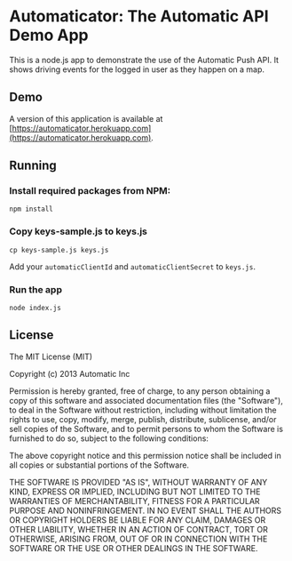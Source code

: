 # Automaticator: The Automatic API Demo App

This is a node.js app to demonstrate the use of the Automatic Push API.  It shows driving events for the logged in user as they happen on a map.

## Demo

A version of this application is available at [https://automaticator.herokuapp.com](https://automaticator.herokuapp.com).

## Running

### Install required packages from NPM:

    npm install

### Copy keys-sample.js to keys.js

    cp keys-sample.js keys.js

Add your `automaticClientId` and `automaticClientSecret` to `keys.js`.

### Run the app

    node index.js

## License

The MIT License (MIT)

Copyright (c) 2013 Automatic Inc

Permission is hereby granted, free of charge, to any person obtaining a copy
of this software and associated documentation files (the "Software"), to deal
in the Software without restriction, including without limitation the rights
to use, copy, modify, merge, publish, distribute, sublicense, and/or sell
copies of the Software, and to permit persons to whom the Software is
furnished to do so, subject to the following conditions:

The above copyright notice and this permission notice shall be included in
all copies or substantial portions of the Software.

THE SOFTWARE IS PROVIDED "AS IS", WITHOUT WARRANTY OF ANY KIND, EXPRESS OR
IMPLIED, INCLUDING BUT NOT LIMITED TO THE WARRANTIES OF MERCHANTABILITY,
FITNESS FOR A PARTICULAR PURPOSE AND NONINFRINGEMENT. IN NO EVENT SHALL THE
AUTHORS OR COPYRIGHT HOLDERS BE LIABLE FOR ANY CLAIM, DAMAGES OR OTHER
LIABILITY, WHETHER IN AN ACTION OF CONTRACT, TORT OR OTHERWISE, ARISING FROM,
OUT OF OR IN CONNECTION WITH THE SOFTWARE OR THE USE OR OTHER DEALINGS IN
THE SOFTWARE.

